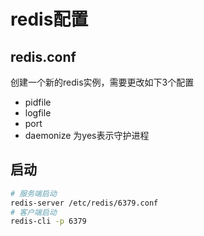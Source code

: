# redis配置
## redis.conf
创建一个新的redis实例，需要更改如下3个配置
- pidfile
- logfile
- port
- daemonize 为yes表示守护进程 

## 启动
```bash
# 服务端启动
redis-server /etc/redis/6379.conf
# 客户端启动
redis-cli -p 6379
```
